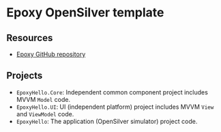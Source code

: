 # Epoxy OpenSilver template

## Resources

* [Epoxy GitHub repository](https://github.com/kekyo/Epoxy)

## Projects

* `EpoxyHello.Core`: Independent common component project includes MVVM `Model` code.
* `EpoxyHello.UI`: UI (independent platform) project includes MVVM `View` and `ViewModel` code.
* `EpoxyHello`: The application (OpenSilver simulator) project code.
